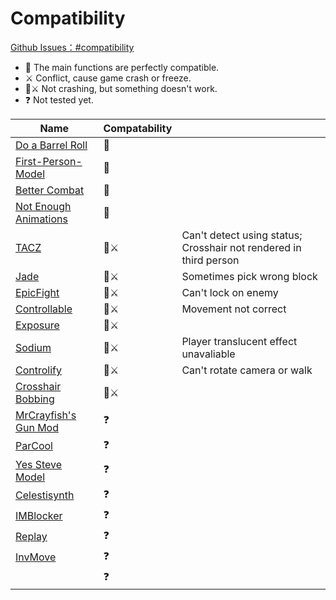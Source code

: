 # Compatibility

[Github Issues：#compatibility](https://github.com/Leawind/Third-Person/labels/compatibility)

-   👫 The main functions are perfectly compatible.
-   ⚔️ Conflict, cause game crash or freeze.
-   👫⚔️ Not crashing, but something doesn't work.
-   ❓ Not tested yet.

| Name                                                                   | Compatability |                                                                   |
| ---------------------------------------------------------------------- | ------------- | ----------------------------------------------------------------- |
| [Do a Barrel Roll](https://github.com/enjarai/do-a-barrel-roll)        | 👫            |                                                                   |
| [First-Person-Model](https://github.com/tr7zw/FirstPersonModel)        | 👫            |                                                                   |
| [Better Combat](https://github.com/ZsoltMolnarrr/BetterCombat)         | 👫            |                                                                   |
| [Not Enough Animations](https://github.com/tr7zw/NotEnoughAnimations)  | 👫            |                                                                   |
| [TACZ](https://github.com/MCModderAnchor/TACZ)                         | 👫⚔️          | Can't detect using status; Crosshair not rendered in third person |
| [Jade](https://github.com/Snownee/Jade)                                | 👫⚔️          | Sometimes pick wrong block                                        |
| [EpicFight](https://github.com/Yesssssman/epicfightmod)                | 👫⚔️          | Can't lock on enemy                                               |
| [Controllable](https://github.com/MrCrayfish/Controllable)             | 👫⚔️          | Movement not correct                                              |
| [Exposure](https://github.com/mortuusars/Exposure)                     | 👫⚔️          |                                                                   |
| [Sodium](https://github.com/CaffeineMC/sodium-fabric)                  | 👫⚔️          | Player translucent effect unavaliable                             |
| [Controlify](https://github.com/isXander/Controlify)                   | 👫⚔️          | Can't rotate camera or walk                                       |
| [Crosshair Bobbing](https://github.com/Krash220/CrosshairBobbingMod)   | 👫⚔️          |                                                                   |
| [MrCrayfish's Gun Mod](https://github.com/MrCrayfish/MrCrayfishGunMod) | ❓            |                                                                   |
| [ParCool](https://github.com/alRex-U/ParCool)                          | ❓            |                                                                   |
| [Yes Steve Model](https://github.com/TartaricAcid/ysm)                 | ❓            |                                                                   |
| [Celestisynth](https://github.com/AquexTheSeal/Celestisynth)           | ❓            |                                                                   |
| [IMBlocker](https://github.com/reserveword/IMBlocker)                  | ❓            |                                                                   |
| [Replay](https://github.com/ReplayMod/ReplayMod)                       | ❓            |                                                                   |
| [InvMove](https://github.com/PieKing1215/InvMove)                      | ❓            |                                                                   |
|                                                                        | ❓            |                                                                   |
